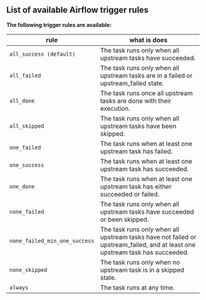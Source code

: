 ## List of available Airflow trigger rules

**The following trigger rules are available:**

| **rule** | **what is does** |
| ---- | ------------ |
| `all_success (default)` | The task runs only when all upstream tasks have succeeded. |
| `all_failed` | The task runs only when all upstream tasks are in a failed or upstream_failed state. |
| `all_done` | The task runs once all upstream tasks are done with their execution. |
| `all_skipped` | The task runs only when all upstream tasks have been skipped. |
| `one_failed` | The task runs when at least one upstream task has failed. |
| `one_success` | The task runs when at least one upstream task has succeeded. |
| `one_done` | The task runs when at least one upstream task has either succeeded or failed. |
| `none_failed `| The task runs only when all upstream tasks have succeeded or been skipped. |
| `none_failed_min_one_success` | The task runs only when all upstream tasks have not failed or upstream_failed, and at least one upstream task has succeeded. | 
| `none_skipped` | The task runs only when no upstream task is in a skipped state. |
| `always` | The task runs at any time. |